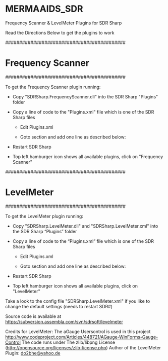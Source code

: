 # MERMAAIDS_SDR
Frequency Scanner & LevelMeter Plugins for SDR Sharp

Read the Directions Below to get the plugins to work

###########################################
# Frequency Scanner
###########################################

To get the Frequency Scanner plugin running: 
  - Copy "SDRSharp.FrequencyScanner.dll" into the SDR Sharp "Plugins" folder
  - Copy a line of code to the "Plugins.xml" file which is one of the SDR Sharp files
      - Edit Plugins.xml
      - Goto <sharpPlugins> section and add one line as described below:
  
        <add key="Frequency Scanner" value="SDRSharp.FrequencyScanner.FrequencyScannerPlugin,SDRSharp.FrequencyScanner" />
  
  - Restart SDR Sharp
  - Top left hamburger icon shows all available plugins, click on "Frequency Scanner"


###########################################
# LevelMeter
###########################################

To get the LevelMeter plugin running: 
  - Copy "SDRSharp.LevelMeter.dll" and "SDRSharp.LevelMeter.xml" into the SDR Sharp “Plugins” folder
  - Copy a line of code to the “Plugins.xml” file which is one of the SDR Sharp files
      - Edit Plugins.xml
      - Goto <sharpPlugins> section and add one line as described below:
  
        <add key="LevelMeter" value="SDRSharp.LevelMeter.LevelMeterPlugin,SDRSharp.LevelMeter" />
  
  - Restart SDR Sharp
  - Top left hamburger icon shows all available plugins, click on "LevelMeter"

Take a look to the config file "SDRSharp.LevelMeter.xml" if you like to change the default settings (needs to restart SDR#)
 
Source code is available at https://subversion.assembla.com/svn/sdrsoft/levelmeter

Credits for LevelMeter: 
  The aGauge Usersontrol is used in this project 
  http://www.codeproject.com/Articles/448721/AGauge-WinForms-Gauge-Control
  The code runs under The zlib/libpng License (http://opensource.org/licenses/zlib-license.php)
  Author of the LevelMeter Plugin: 
    do2bhe@yahoo.de
